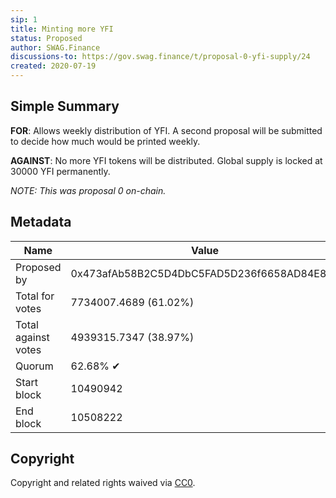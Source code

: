 ```yaml
---
sip: 1
title: Minting more YFI
status: Proposed
author: SWAG.Finance
discussions-to: https://gov.swag.finance/t/proposal-0-yfi-supply/24
created: 2020-07-19
---
```


## Simple Summary

**FOR**: Allows weekly distribution of YFI. A second proposal will be submitted to decide how much would be printed weekly.

**AGAINST**: No more YFI tokens will be distributed. Global supply is locked at 30000 YFI permanently.

*NOTE: This was proposal 0 on-chain.*

## Metadata

| Name                | Value                                      |
|---------------------|--------------------------------------------|
| Proposed by         | 0x473afAb58B2C5D4DbC5FAD5D236f6658AD84E83b |
| Total for votes     | 7734007.4689 (61.02%)                      |
| Total against votes | 4939315.7347 (38.97%)                      |
| Quorum              | 62.68% ✔                                   |
| Start block         | 10490942                                   |
| End block           | 10508222                                   |



## Copyright
Copyright and related rights waived via [CC0](https://creativecommons.org/publicdomain/zero/1.0/).
